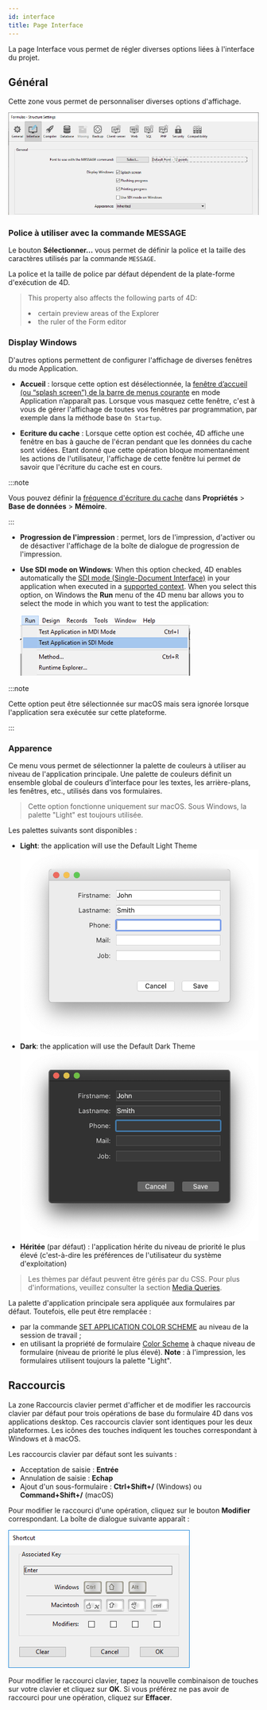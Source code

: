 ```yaml
---
id: interface
title: Page Interface
---
```


La page Interface vous permet de régler diverses options liées à l'interface du projet.

## Général

Cette zone vous permet de personnaliser diverses options d'affichage.

![](../assets/en/settings/interface-page.png)

### Police à utiliser avec la commande MESSAGE

Le bouton **Sélectionner...** vous permet de définir la police et la taille des caractères utilisés par la commande `MESSAGE`.

La police et la taille de police par défaut dépendent de la plate-forme d'exécution de 4D.

> This property also affects the following parts of 4D: <li>certain preview areas of the Explorer</li><li>the ruler of the Form editor</li>

### Display Windows

D'autres options permettent de configurer l'affichage de diverses fenêtres du mode Application.

- **Accueil** : lorsque cette option est désélectionnée, la [fenêtre d’accueil (ou “splash screen”) de la barre de menus courante](Menus/bars.md#splash-screen) en mode Application n’apparaît pas. Lorsque vous masquez cette fenêtre, c'est à vous de gérer l'affichage de toutes vos fenêtres par programmation, par exemple dans la méthode base `On Startup`.

- **Ecriture du cache** : Lorsque cette option est cochée, 4D affiche une fenêtre en bas à gauche de l'écran pendant que les données du cache sont vidées. Etant donné que cette opération bloque momentanément les actions de l'utilisateur, l'affichage de cette fenêtre lui permet de savoir que l'écriture du cache est en cours.

:::note

Vous pouvez définir la [fréquence d'écriture du cache](database.md#memory-page) dans **Propriétés** > **Base de données** > **Mémoire**.

:::

- **Progression de l'impression** : permet, lors de l'impression, d'activer ou de désactiver l'affichage de la boîte de dialogue de progression de l'impression.

- **Use SDI mode on Windows**: When this option checked, 4D enables automatically the [SDI mode (Single-Document Interface)](../Menus/sdi.md) in your application when executed in a [supported context](../Menus/sdi.md#sdi-mode-availability). When you select this option, on Windows the **Run** menu of the 4D menu bar allows you to select the mode in which you want to test the application:

  ![](../assets/en/settings/sdi-mdi.png)

:::note

Cette option peut être sélectionnée sur macOS mais sera ignorée lorsque l'application sera exécutée sur cette plateforme.

:::

### Apparence

Ce menu vous permet de sélectionner la palette de couleurs à utiliser au niveau de l'application principale. Une palette de couleurs définit un ensemble global de couleurs d'interface pour les textes, les arrière-plans, les fenêtres, etc., utilisés dans vos formulaires.

> Cette option fonctionne uniquement sur macOS. Sous Windows, la palette "Light" est toujours utilisée.

Les palettes suivants sont disponibles :

- **Light**: the application will use the Default Light Theme
  ![](../assets/en/settings/light-appearance.png)
- **Dark**: the application will use the Default Dark Theme
  ![](../assets/en/settings/dark-appearance.png)
- **Héritée** (par défaut) : l'application hérite du niveau de priorité le plus élevé (c'est-à-dire les préférences de l'utilisateur du système d'exploitation)

> Les thèmes par défaut peuvent être gérés par du CSS. Pour plus d'informations, veuillez consulter la section [Media Queries](../FormEditor/createStylesheet.md#media-queries).

La palette d'application principale sera appliquée aux formulaires par défaut. Toutefois, elle peut être remplacée :

- par la commande [SET APPLICATION COLOR SCHEME](https://doc.4d.com/4dv19R/help/command/en/page1762.html) au niveau de la session de travail ;
- en utilisant la propriété de formulaire [Color Scheme](../FormEditor/propertiesForm.html#color-scheme) à chaque niveau de formulaire (niveau de priorité le plus élevé). **Note** : à l'impression, les formulaires utilisent toujours la palette "Light".

## Raccourcis

La zone Raccourcis clavier permet d'afficher et de modifier les raccourcis clavier par défaut pour trois opérations de base du formulaire 4D dans vos applications desktop. Ces raccourcis clavier sont identiques pour les deux plateformes. Les icônes des touches indiquent les touches correspondant à Windows et à macOS.

Les raccourcis clavier par défaut sont les suivants :

- Acceptation de saisie : **Entrée**
- Annulation de saisie : **Echap**
- Ajout d'un sous-formulaire : **Ctrl+Shift+/** (Windows) ou **Command+Shift+/** (macOS)

Pour modifier le raccourci d'une opération, cliquez sur le bouton **Modifier** correspondant. La boîte de dialogue suivante apparaît :

![](../assets/en/settings/shortcut.png)

Pour modifier le raccourci clavier, tapez la nouvelle combinaison de touches sur votre clavier et cliquez sur **OK**. Si vous préférez ne pas avoir de raccourci pour une opération, cliquez sur **Effacer**.
